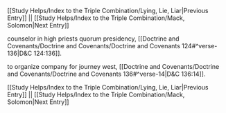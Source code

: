 [[Study Helps/Index to the Triple Combination/Lying, Lie, Liar|Previous Entry]]  ||  [[Study Helps/Index to the Triple Combination/Mack, Solomon|Next Entry]]

 counselor in high priests quorum presidency, [[Doctrine and Covenants/Doctrine and Covenants/Doctrine and Covenants 124#^verse-136|D&C 124:136]].

 to organize company for journey west, [[Doctrine and Covenants/Doctrine and Covenants/Doctrine and Covenants 136#^verse-14|D&C 136:14]].

[[Study Helps/Index to the Triple Combination/Lying, Lie, Liar|Previous Entry]]  ||  [[Study Helps/Index to the Triple Combination/Mack, Solomon|Next Entry]]